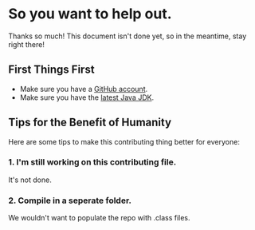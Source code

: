 # So you want to help out.

Thanks so much! This document isn't done yet, so in the meantime, stay right there!

## First Things First
 * Make sure you have a [GitHub account](https://github.com/signup/free).
 * Make sure you have the [latest Java JDK](http://www.oracle.com/technetwork/java/javase/downloads/index.html).

## Tips for the Benefit of Humanity
Here are some tips to make this contributing thing better for everyone:

### 1. I'm still working on this contributing file.
It's not done.

### 2. Compile in a seperate folder.
We wouldn't want to populate the repo with .class files.

